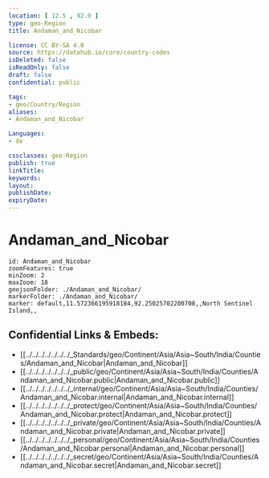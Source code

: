 ```yaml
---
location: [ 12.5 , 92.9 ] 
type: geo-Region
title: Andaman_and_Nicobar

license: CC BY-SA 4.0
source: https://datahub.io/core/country-codes
isDeleted: false
isReadOnly: false
draft: false
confidential: public

tags:
- geo/Country/Region
aliases:
- Andaman_and_Nicobar

Languages:
- de

cssclasses: geo-Region
publish: true
linkTitle: 
keywords: 
layout: 
publishDate: 
expiryDate: 
---
```


# Andaman_and_Nicobar

```leaflet
id: Andaman_and_Nicobar
zoomFeatures: true 
minZoom: 2 
maxZoom: 18
geojsonFolder: ./Andaman_and_Nicobar/
markerFolder: ./Andaman_and_Nicobar/
marker: default,11.572366195918184,92.25025702200708,,North Sentinel Island,,

```


## Confidential Links & Embeds: 
- [[../../../../../../../_Standards/geo/Continent/Asia/Asia~South/India/Counties/Andaman_and_Nicobar|Andaman_and_Nicobar]] 
- [[../../../../../../../_public/geo/Continent/Asia/Asia~South/India/Counties/Andaman_and_Nicobar.public|Andaman_and_Nicobar.public]] 
- [[../../../../../../../_internal/geo/Continent/Asia/Asia~South/India/Counties/Andaman_and_Nicobar.internal|Andaman_and_Nicobar.internal]] 
- [[../../../../../../../_protect/geo/Continent/Asia/Asia~South/India/Counties/Andaman_and_Nicobar.protect|Andaman_and_Nicobar.protect]] 
- [[../../../../../../../_private/geo/Continent/Asia/Asia~South/India/Counties/Andaman_and_Nicobar.private|Andaman_and_Nicobar.private]] 
- [[../../../../../../../_personal/geo/Continent/Asia/Asia~South/India/Counties/Andaman_and_Nicobar.personal|Andaman_and_Nicobar.personal]] 
- [[../../../../../../../_secret/geo/Continent/Asia/Asia~South/India/Counties/Andaman_and_Nicobar.secret|Andaman_and_Nicobar.secret]] 

